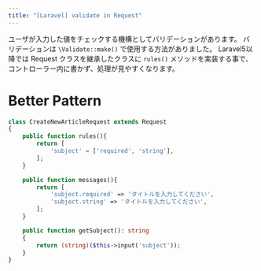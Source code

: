 ```yaml
---
title: "[Laravel] validate in Request"
---
```


ユーザが入力した値をチェックする機構としてバリデーションがあります。
バリデーションは `\Validate::make()` で使用する方法がありました。
Laravel5以降では Request クラスを継承したクラスに `rules()` メソッドを実装する事で、コントローラー内に書かず、処理が見やすくなります。

# Better Pattern

```php
class CreateNewArticleRequest extends Request
{
	public function rules(){
		return [
			'subject' = ['required', 'string'],
		];
	}

	public function messages(){
		return [
			'subject.required' => 'タイトルを入力してください',
			'subject.string' => 'タイトルを入力してください',
		];
	}

	public function getSubject(): string
	{
		return (string)($this->input('subject'));
	}
}
```
